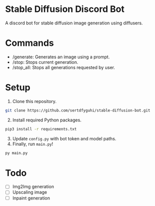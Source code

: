 # Stable Diffusion Discord Bot

A discord bot for stable diffusion image generation using diffusers.

# Commands

- /generate: Generates an image using a prompt.
- /stop: Stops current generation.
- /stop_all: Stops all generations requested by user.

# Setup

1. Clone this repository.

```sh
git clone https://github.com/sertdfyguhi/stable-diffusion-bot.git
```

2. Install required Python packages.

```sh
pip3 install -r requirements.txt
```

3. Update `config.py` with bot token and model paths.
4. Finally, run `main.py`!

```sh
py main.py
```

# Todo

- [ ] Img2Img generation
- [ ] Upscaling image
- [ ] Inpaint generation
